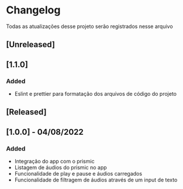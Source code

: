 # Changelog
Todas as atualizações desse projeto serão registrados nesse arquivo

## [Unreleased]

## [1.1.0]
### Added
- Eslint e prettier para formatação dos arquivos de código do projeto

## [Released]

## [1.0.0] - 04/08/2022
### Added
- Integração do app com o prismic
- Listagem de áudios do prismic no app
- Funcionalidade de play e pause e áudios carregados
- Funcionalidade de filtragem de áudios através de um input de texto